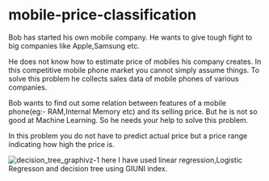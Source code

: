 # mobile-price-classification
Bob has started his own mobile company. He wants to give tough fight to big companies like Apple,Samsung etc.

He does not know how to estimate price of mobiles his company creates. In this competitive mobile phone market you cannot simply assume things. To solve this problem he collects sales data of mobile phones of various companies.

Bob wants to find out some relation between features of a mobile phone(eg:- RAM,Internal Memory etc) and its selling price. But he is not so good at Machine Learning. So he needs your help to solve this problem.

In this problem you do not have to predict actual price but a price range indicating how high the price is.

![decision_tree_graphivz-1](https://user-images.githubusercontent.com/56573972/107405221-167e2c00-6b2d-11eb-8f78-4d6851fb54b0.png)
here I have used linear regression,Logistic Regresson and decision tree using GIUNI index.
